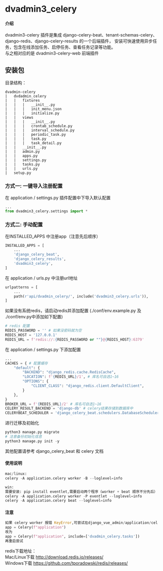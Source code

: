 # dvadmin3_celery

#### 介绍
dvadmin3-celery 插件是集成 django-celery-beat、tenant-schemas-celery、django-redis、django-celery-results 的一个后端插件，
安装可快速使用异步任务，包含在线添加任务、启停任务、查看任务记录等功能。<br>
与之相对应的是 dvadmin3-celery-web 前端插件

## 安装包


目录结构：<br>
```
dvadmin-celery
|   dvdadmin_celery
|   |   fixtures
|   |   |   __init__.py
|   |   |   init_menu.json
|   |   |   initialize.py
|   |   views
|   |   |   __init__.py
|   |   |   crontab_schedule.py
|   |   |   interval_schedule.py
|   |   |   periodic_task.py
|   |   |   task.py
|   |   |   task_detail.py
|   |   __init__.py
|   |   admin.py
|   |   apps.py
|   |   settings.py
|   |   tasks.py
|   |   urls.py
|   setup.py
```

### 方式一: 一键导入注册配置
在 application / settings.py 插件配置中下导入默认配置
```python
...
from dvadmin3_celery.settings import *
```
### 方式二: 手动配置
在INSTALLED_APPS 中注册app（注意先后顺序）

```python
INSTALLED_APPS = [
    ...
    'django_celery_beat',
    'django_celery_results',
    'dvadmin3_celery',
]
```

在 application / urls.py 中注册url地址

```python
urlpatterns = [
    ...
    path(r'api/dvadmin_celery/', include('dvadmin3_celery.urls')),
]
```

如果没有系统redis，请启动redis并添加配置 (./conf/env.example.py 及 ./conf/env.py中添加如下配置)

```python
# redis 配置
REDIS_PASSWORD = '' # 如果没密码就为空
REDIS_HOST = '127.0.0.1'
REDIS_URL = f'redis://:{REDIS_PASSWORD or ""}@{REDIS_HOST}:6379'

```

在 application / settings.py 下添加配置

```python
...
CACHES = { # 配置缓存
    "default": {
        "BACKEND": "django_redis.cache.RedisCache",
        "LOCATION": f'{REDIS_URL}/1', # 库名可自选1~16
        "OPTIONS": {
            "CLIENT_CLASS": "django_redis.client.DefaultClient",
        }
    },
}
BROKER_URL = f'{REDIS_URL}/2' # 库名可自选1~16
CELERY_RESULT_BACKEND = 'django-db' # celery结果存储到数据库中
CELERYBEAT_SCHEDULER = 'django_celery_beat.schedulers.DatabaseScheduler'  # Backend数据库
```

进行迁移及初始化
```python
python3 manage.py migrate 
# 注意备份初始化信息
python3 manage.py init -y 
```

其他配置请参考 django_celery_beat 和 celery 文档

#### 使用说明

``` python
mac/linux:
celery -A application.celery worker -B --loglevel=info

win:
需要安装: pip install eventlet,需要启动两个程序（worker + beat 顺序不分先后）
celery -A application.celery worker -P eventlet --loglevel=info
celery -A application.celery beat --loglevel=info
```

#### 注意
``` python
如果 celery worker 报错 KeyError,可尝试在django_vue_admin/application/celery.py文件里将
app = Celery(f"application")
改为
app = Celery(f"application", include=['dvadmin_celery.tasks'])
再重启尝试
```
redis下载地址：<br>
Mac/Linux下载 http://download.redis.io/releases/ <br>
Windows下载 https://github.com/tporadowski/redis/releases/ <br>
